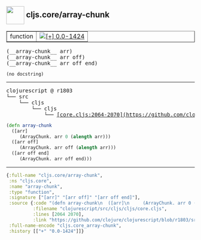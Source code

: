 ## <img width="48px" valign="middle" src="http://i.imgur.com/Hi20huC.png"> cljs.core/array-chunk

 <table border="1">
<tr>
<td>function</td>
<td><a href="https://github.com/cljsinfo/api-refs/tree/0.0-1424"><img valign="middle" alt="[+] 0.0-1424" src="https://img.shields.io/badge/+-0.0--1424-lightgrey.svg"></a> </td>
</tr>
</table>

 <samp>
(__array-chunk__ arr)<br>
(__array-chunk__ arr off)<br>
(__array-chunk__ arr off end)<br>
</samp>

```
(no docstring)
```

---

 <pre>
clojurescript @ r1803
└── src
    └── cljs
        └── cljs
            └── <ins>[core.cljs:2064-2070](https://github.com/clojure/clojurescript/blob/r1803/src/cljs/cljs/core.cljs#L2064-L2070)</ins>
</pre>

```clj
(defn array-chunk
  ([arr]
     (ArrayChunk. arr 0 (alength arr)))
  ([arr off]
     (ArrayChunk. arr off (alength arr)))
  ([arr off end]
     (ArrayChunk. arr off end)))
```


---

```clj
{:full-name "cljs.core/array-chunk",
 :ns "cljs.core",
 :name "array-chunk",
 :type "function",
 :signature ["[arr]" "[arr off]" "[arr off end]"],
 :source {:code "(defn array-chunk\n  ([arr]\n     (ArrayChunk. arr 0 (alength arr)))\n  ([arr off]\n     (ArrayChunk. arr off (alength arr)))\n  ([arr off end]\n     (ArrayChunk. arr off end)))",
          :filename "clojurescript/src/cljs/cljs/core.cljs",
          :lines [2064 2070],
          :link "https://github.com/clojure/clojurescript/blob/r1803/src/cljs/cljs/core.cljs#L2064-L2070"},
 :full-name-encode "cljs.core_array-chunk",
 :history [["+" "0.0-1424"]]}

```

